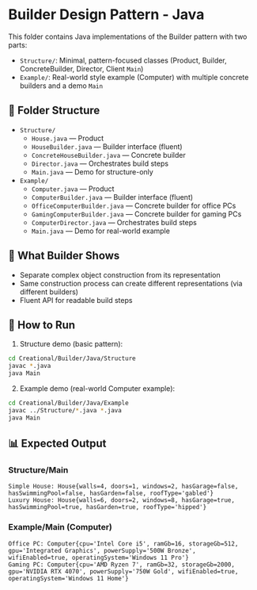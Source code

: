 # Builder Design Pattern - Java

This folder contains Java implementations of the Builder pattern with two parts:

- `Structure/`: Minimal, pattern-focused classes (Product, Builder, ConcreteBuilder, Director, Client `Main`)
- `Example/`: Real-world style example (Computer) with multiple concrete builders and a demo `Main`

## 📁 Folder Structure

- `Structure/`
  - `House.java` — Product
  - `HouseBuilder.java` — Builder interface (fluent)
  - `ConcreteHouseBuilder.java` — Concrete builder
  - `Director.java` — Orchestrates build steps
  - `Main.java` — Demo for structure-only
- `Example/`
  - `Computer.java` — Product
  - `ComputerBuilder.java` — Builder interface (fluent)
  - `OfficeComputerBuilder.java` — Concrete builder for office PCs
  - `GamingComputerBuilder.java` — Concrete builder for gaming PCs
  - `ComputerDirector.java` — Orchestrates build steps
  - `Main.java` — Demo for real-world example

## 🎯 What Builder Shows

- Separate complex object construction from its representation
- Same construction process can create different representations (via different builders)
- Fluent API for readable build steps

## 🚀 How to Run

1) Structure demo (basic pattern):
```bash
cd Creational/Builder/Java/Structure
javac *.java
java Main
```

2) Example demo (real-world Computer example):
```bash
cd Creational/Builder/Java/Example
javac ../Structure/*.java *.java
java Main
```

## 📊 Expected Output

### Structure/Main
```
Simple House: House{walls=4, doors=1, windows=2, hasGarage=false, hasSwimmingPool=false, hasGarden=false, roofType='gabled'}
Luxury House: House{walls=6, doors=2, windows=8, hasGarage=true, hasSwimmingPool=true, hasGarden=true, roofType='hipped'}
```

### Example/Main (Computer)
```
Office PC: Computer{cpu='Intel Core i5', ramGb=16, storageGb=512, gpu='Integrated Graphics', powerSupply='500W Bronze', wifiEnabled=true, operatingSystem='Windows 11 Pro'}
Gaming PC: Computer{cpu='AMD Ryzen 7', ramGb=32, storageGb=2000, gpu='NVIDIA RTX 4070', powerSupply='750W Gold', wifiEnabled=true, operatingSystem='Windows 11 Home'}
```
